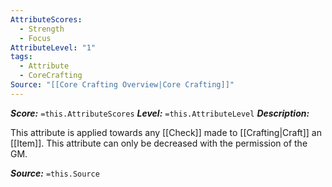 ```yaml
---
AttributeScores:
  - Strength
  - Focus
AttributeLevel: "1"
tags:
  - Attribute
  - CoreCrafting
Source: "[[Core Crafting Overview|Core Crafting]]"
---
```

***Score:*** `=this.AttributeScores`
***Level:*** `=this.AttributeLevel`
***Description:***

This attribute is applied towards any [[Check]] made to [[Crafting|Craft]] an [[Item]]. This attribute can only be decreased with the permission of the GM.

***Source:*** `=this.Source`